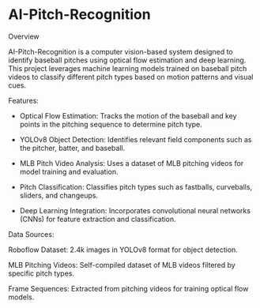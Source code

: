 # AI-Pitch-Recognition
Overview

AI-Pitch-Recognition is a computer vision-based system designed to identify baseball pitches using optical flow estimation and deep learning. This project leverages machine learning models trained on baseball pitch videos to classify different pitch types based on motion patterns and visual cues.

Features:

- Optical Flow Estimation: Tracks the motion of the baseball and key points in the pitching sequence to determine pitch type.

- YOLOv8 Object Detection: Identifies relevant field components such as the pitcher, batter, and baseball.

- MLB Pitch Video Analysis: Uses a dataset of MLB pitching videos for model training and evaluation.

- Pitch Classification: Classifies pitch types such as fastballs, curveballs, sliders, and changeups.

- Deep Learning Integration: Incorporates convolutional neural networks (CNNs) for feature extraction and classification.

Data Sources:

Roboflow Dataset: 2.4k images in YOLOv8 format for object detection.

MLB Pitching Videos: Self-compiled dataset of MLB videos filtered by specific pitch types.

Frame Sequences: Extracted from pitching videos for training optical flow models.